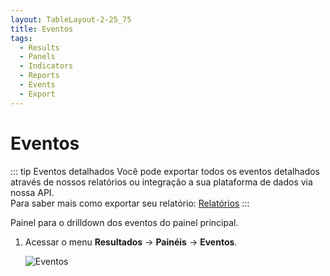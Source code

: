 ```yaml
---
layout: TableLayout-2-25_75
title: Eventos
tags:
  - Results
  - Panels
  - Indicators
  - Reports
  - Events
  - Export
---
```

# Eventos

::: tip Eventos detalhados
Você pode exportar todos os eventos detalhados através de nossos relatórios ou integração a sua plataforma de dados via nossa API.<br>
Para saber mais como exportar seu relatório: [Relatórios](../reports/global)
:::

Painel para o drilldown dos eventos do painel principal.

1. Acessar o menu **Resultados** -> **Painéis** -> **Eventos**.

   ![Eventos](https://cdn.phishx.io/phishx-docs/images/phishx_results_dashboards_events_01.webp)
